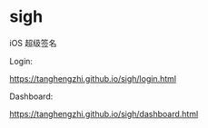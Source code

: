 # sigh

iOS 超级签名

Login:

https://tanghengzhi.github.io/sigh/login.html

Dashboard:

https://tanghengzhi.github.io/sigh/dashboard.html
